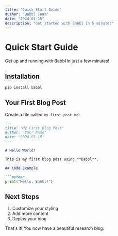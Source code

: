 ```yaml
---
title: "Quick Start Guide"
author: "Babbl Team"
date: "2024-01-15"
description: "Get started with Babbl in 5 minutes"
---
```


# Quick Start Guide

Get up and running with Babbl in just a few minutes!

## Installation

```bash
pip install babbl
```

## Your First Blog Post

Create a file called `my-first-post.md`:

```markdown
---
title: "My First Blog Post"
author: "Your Name"
date: "2024-01-15"
---

# Hello World!

This is my first blog post using **Babbl**.

## Code Example

```python
print("Hello, Babbl!")
```

## Next Steps

1. Customize your styling
2. Add more content
3. Deploy your blog

That's it! You now have a beautiful research blog. 
